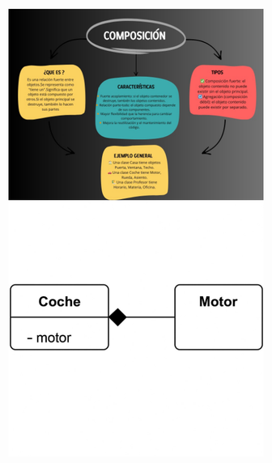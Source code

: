 ![Mapa conceptual Relación Composición En POO](<Mapa_Composición_POO.jpeg>)
![Diagrama UML Composición en POO](<UML_Composición.jpeg>)